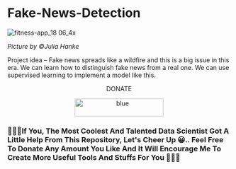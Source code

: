 # Fake-News-Detection

![fitness-app_18 06_4x](https://user-images.githubusercontent.com/68724228/88612968-12675100-d0aa-11ea-94ba-abd181c826e3.png)

<i>Picture by ©Julia Hanke</i>

Project idea – Fake news spreads like a wildfire and this is a big issue in this era. We can learn how to distinguish fake news from a real one. We can use supervised learning to implement a model like this.


<p align='center'>DONATE</p>

<p align='center'><a href="https://paypal.me/rupamshil111?locale.x=en_GB"><img width="200" height="40" alt="blue" src="https://user-images.githubusercontent.com/68724228/88449157-405a5480-ce62-11ea-98c9-92872f8ea661.png"></a></p>

<h3>🤍💖🤍If You, The Most Coolest And Talented Data Scientist Got A Little Help From This Repository, Let's Cheer Up 😀.. Feel Free To Donate Any Amount You Like And It Will Encourage Me To Create More Useful Tools And Stuffs For You 🤍💖🤍</h3>
